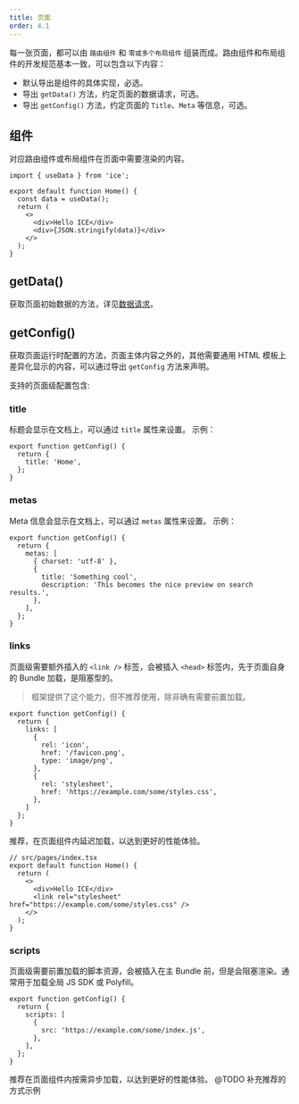 ```yaml
---
title: 页面
order: 4.1
---
```


每一张页面，都可以由 `路由组件` 和 `零或多个布局组件` 组装而成。路由组件和布局组件的开发规范基本一致，可以包含以下内容：

- 默认导出是组件的具体实现，必选。
- 导出 `getData()` 方法，约定页面的数据请求，可选。
- 导出 `getConfig()` 方法，约定页面的 `Title`、`Meta` 等信息，可选。

## 组件

对应路由组件或布局组件在页面中需要渲染的内容。

```tsx title="src/pages/index.tsx"
import { useData } from 'ice';

export default function Home() {
  const data = useData();
  return (
    <>
      <div>Hello ICE</div>
      <div>{JSON.stringify(data)}</div>
    </>
  );
}
```

## getData()

获取页面初始数据的方法，详见[数据请求](./request.md)。

## getConfig()

获取页面运行时配置的方法，页面主体内容之外的，其他需要通用 HTML 模板上差异化显示的内容，可以通过导出 `getConfig` 方法来声明。

支持的页面级配置包含:

### title

标题会显示在文档上，可以通过 `title` 属性来设置。 示例：

```tsx
export function getConfig() {
  return {
    title: 'Home',
  };
}
```

### metas

Meta 信息会显示在文档上，可以通过 `metas` 属性来设置。 示例：

```tsx
export function getConfig() {
  return {
    metas: [
      { charset: 'utf-8' },
      {
        title: 'Something cool',
        description: 'This becomes the nice preview on search results.',
      },
    ],
  };
}
```

### links

页面级需要额外插入的 `<link />` 标签，会被插入 `<head>` 标签内，先于页面自身的 Bundle 加载，是阻塞型的。

> 框架提供了这个能力，但不推荐使用，除非确有需要前置加载。

```tsx
export function getConfig() {
  return {
    links: [
      {
        rel: 'icon',
        href: '/favicon.png',
        type: 'image/png',
      },
      {
        rel: 'stylesheet',
        href: 'https://example.com/some/styles.css',
      },
    ]
  };
}
```

推荐，在页面组件内延迟加载，以达到更好的性能体验。

```tsx
// src/pages/index.tsx
export default function Home() {
  return (
    <>
      <div>Hello ICE</div>
      <link rel="stylesheet" href="https://example.com/some/styles.css" />
    </>
  );
}
```

### scripts

页面级需要前置加载的脚本资源，会被插入在主 Bundle 前，但是会阻塞渲染。通常用于加载全局 JS SDK 或 Polyfill。

```tsx
export function getConfig() {
  return {
    scripts: [
      {
        src: 'https://example.com/some/index.js',
      },
    ],
  };
}
```

推荐在页面组件内按需异步加载，以达到更好的性能体验。
@TODO 补充推荐的方式示例
